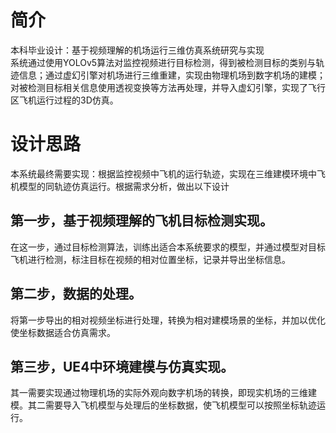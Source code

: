 # 简介
本科毕业设计：基于视频理解的机场运行三维仿真系统研究与实现      
系统通过使用YOLOv5算法对监控视频进行目标检测，得到被检测目标的类别与轨迹信息；通过虚幻引擎对机场进行三维重建，实现由物理机场到数字机场的建模；对被检测目标相关信息使用透视变换等方法再处理，并导入虚幻引擎，实现了飞行区飞机运行过程的3D仿真。
# 设计思路
本系统最终需要实现：根据监控视频中飞机的运行轨迹，实现在三维建模环境中飞机模型的同轨迹仿真运行。根据需求分析，做出以下设计
## 第一步，基于视频理解的飞机目标检测实现。
   在这一步，通过目标检测算法，训练出适合本系统要求的模型，并通过模型对目标飞机进行检测，标注目标在视频的相对位置坐标，记录并导出坐标信息。
## 第二步，数据的处理。
   将第一步导出的相对视频坐标进行处理，转换为相对建模场景的坐标，并加以优化使坐标数据适合仿真需求。
## 第三步，UE4中环境建模与仿真实现。
  其一需要实现通过物理机场的实际外观向数字机场的转换，即现实机场的三维建模。其二需要导入飞机模型与处理后的坐标数据，使飞机模型可以按照坐标轨迹运行。
